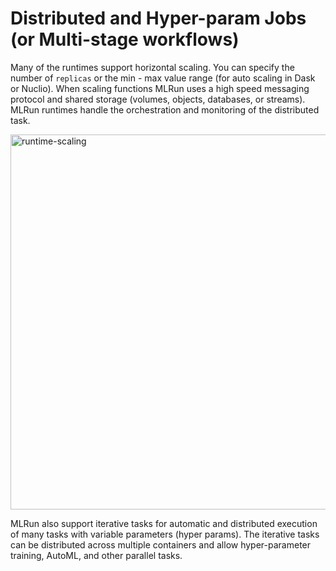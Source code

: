 
# Distributed and Hyper-param Jobs (or Multi-stage workflows)

Many of the runtimes support horizontal scaling. You can specify the number of `replicas` or the 
min - max value range (for auto scaling in Dask or Nuclio). When scaling functions MLRun uses a high speed
messaging protocol and shared storage (volumes, objects, databases, or streams). MLRun runtimes
handle the orchestration and monitoring of the distributed task.

<img src="../_static/images/runtime-scaling.png" alt="runtime-scaling" width="600"/><br>

MLRun also support iterative tasks for automatic and distributed execution of many tasks with variable parameters (hyper params).
 The iterative tasks can be distributed across multiple containers and allow hyper-parameter training, AutoML, and other parallel tasks.